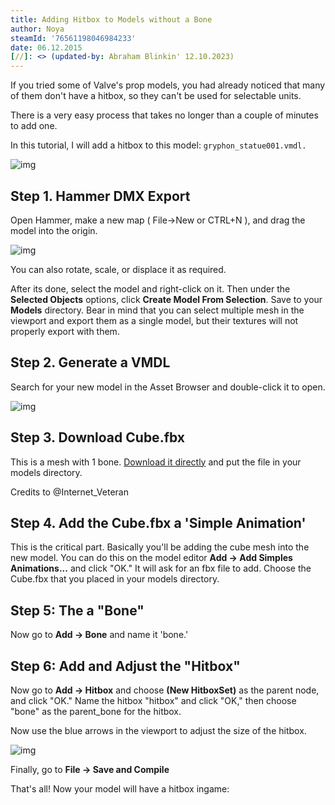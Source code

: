 ```yaml
---
title: Adding Hitbox to Models without a Bone
author: Noya
steamId: '76561198046984233'
date: 06.12.2015
[//]: <> (updated-by: Abraham Blinkin' 12.10.2023)
---
```


If you tried some of Valve's prop models, you had already noticed that many of them don't have a hitbox, so they can't be used for selectable units.

There is a very easy process that takes no longer than a couple of minutes to add one. 

In this tutorial, I will add a hitbox to this model: `gryphon_statue001.vmdl.`

![img](https://puu.sh/lLH62/45243b2ded.jpg)

## Step 1. Hammer DMX Export

Open Hammer, make a new map ( File->New or CTRL+N ), and drag the model into the origin. 

![img](https://puu.sh/lLHek/b90cae10f2.png)

You can also rotate, scale, or displace it as required.

After its done, select the model and right-click on it. Then under the **Selected Objects** options, click **Create Model From Selection**. Save to your **Models** directory. Bear in mind that you can select multiple mesh in the viewport and export them as a single model, but their textures will not properly export with them.

## Step 2. Generate a VMDL

Search for your new model in the Asset Browser and double-click it to open.

![img](https://i.imgur.com/l12Ub1w.png)

## Step 3. Download Cube.fbx

This is a mesh with 1 bone. [Download it directly](/cube.fbx) and put the file in your models directory.

Credits to @Internet_Veteran

## Step 4. Add the Cube.fbx a 'Simple Animation'

This is the critical part. Basically you'll be adding the cube mesh into the new model. You can do this on the model editor **Add -> Add Simples Animations...** and click "OK." It will ask for an fbx file to add. Choose the Cube.fbx that you placed in your models directory.

## Step 5: The a "Bone"

Now go to **Add -> Bone** and name it 'bone.' 

## Step 6: Add and Adjust the "Hitbox"

Now go to **Add -> Hitbox** and choose **(New HitboxSet)** as the parent node, and click "OK." Name the hitbox "hitbox" and click "OK," then choose "bone" as the parent_bone for the hitbox.

Now use the blue arrows in the viewport to adjust the size of the hitbox.

![img](https://i.imgur.com/pyrL292.png)

Finally, go to **File -> Save and Compile**

That's all! Now your model will have a hitbox ingame:

<Gfycat id="FrightenedBareAlbino" />
